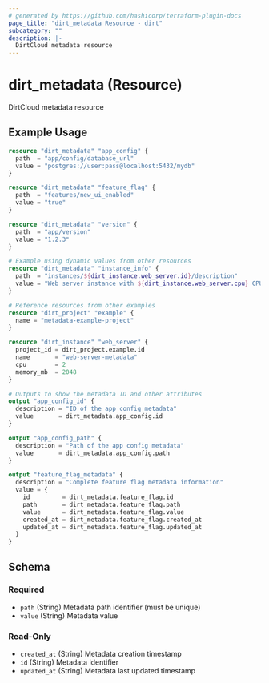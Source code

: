 ```yaml
---
# generated by https://github.com/hashicorp/terraform-plugin-docs
page_title: "dirt_metadata Resource - dirt"
subcategory: ""
description: |-
  DirtCloud metadata resource
---
```


# dirt_metadata (Resource)

DirtCloud metadata resource

## Example Usage

```terraform
resource "dirt_metadata" "app_config" {
  path  = "app/config/database_url"
  value = "postgres://user:pass@localhost:5432/mydb"
}

resource "dirt_metadata" "feature_flag" {
  path  = "features/new_ui_enabled"
  value = "true"
}

resource "dirt_metadata" "version" {
  path  = "app/version"
  value = "1.2.3"
}

# Example using dynamic values from other resources
resource "dirt_metadata" "instance_info" {
  path  = "instances/${dirt_instance.web_server.id}/description"
  value = "Web server instance with ${dirt_instance.web_server.cpu} CPUs and ${dirt_instance.web_server.memory_mb}MB RAM"
}

# Reference resources from other examples
resource "dirt_project" "example" {
  name = "metadata-example-project"
}

resource "dirt_instance" "web_server" {
  project_id = dirt_project.example.id
  name       = "web-server-metadata"
  cpu        = 2
  memory_mb  = 2048
}

# Outputs to show the metadata ID and other attributes
output "app_config_id" {
  description = "ID of the app config metadata"
  value       = dirt_metadata.app_config.id
}

output "app_config_path" {
  description = "Path of the app config metadata"
  value       = dirt_metadata.app_config.path
}

output "feature_flag_metadata" {
  description = "Complete feature flag metadata information"
  value = {
    id         = dirt_metadata.feature_flag.id
    path       = dirt_metadata.feature_flag.path
    value      = dirt_metadata.feature_flag.value
    created_at = dirt_metadata.feature_flag.created_at
    updated_at = dirt_metadata.feature_flag.updated_at
  }
}
```

<!-- schema generated by tfplugindocs -->
## Schema

### Required

- `path` (String) Metadata path identifier (must be unique)
- `value` (String) Metadata value

### Read-Only

- `created_at` (String) Metadata creation timestamp
- `id` (String) Metadata identifier
- `updated_at` (String) Metadata last updated timestamp
